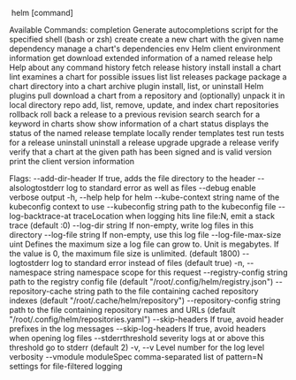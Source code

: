 ​           helm [command]

Available Commands:
  completion  Generate autocompletions script for the specified shell (bash or zsh)
  create      create a new chart with the given name
  dependency  manage a chart's dependencies
  env         Helm client environment information
  get         download extended information of a named release
  help        Help about any command
  history     fetch release history
  install     install a chart
  lint        examines a chart for possible issues
  list        list releases
  package     package a chart directory into a chart archive
  plugin      install, list, or uninstall Helm plugins
  pull        download a chart from a repository and (optionally) unpack it in local directory
  repo        add, list, remove, update, and index chart repositories
  rollback    roll back a release to a previous revision
  search      search for a keyword in charts
  show        show information of a chart
  status      displays the status of the named release
  template    locally render templates
  test        run tests for a release
  uninstall   uninstall a release
  upgrade     upgrade a release
  verify      verify that a chart at the given path has been signed and is valid
  version     print the client version information

Flags:
      --add-dir-header                   If true, adds the file directory to the header
      --alsologtostderr                  log to standard error as well as files
      --debug                            enable verbose output
  -h, --help                             help for helm
      --kube-context string              name of the kubeconfig context to use
      --kubeconfig string                path to the kubeconfig file
      --log-backtrace-at traceLocation   when logging hits line file:N, emit a stack trace (default :0)
      --log-dir string                   If non-empty, write log files in this directory
      --log-file string                  If non-empty, use this log file
      --log-file-max-size uint           Defines the maximum size a log file can grow to. Unit is megabytes. If the value is 0, the maximum file size is unlimited. (default 1800)
      --logtostderr                      log to standard error instead of files (default true)
  -n, --namespace string                 namespace scope for this request
      --registry-config string           path to the registry config file (default "/root/.config/helm/registry.json")
      --repository-cache string          path to the file containing cached repository indexes (default "/root/.cache/helm/repository")
      --repository-config string         path to the file containing repository names and URLs (default "/root/.config/helm/repositories.yaml")
      --skip-headers                     If true, avoid header prefixes in the log messages
      --skip-log-headers                 If true, avoid headers when opening log files
      --stderrthreshold severity         logs at or above this threshold go to stderr (default 2)
  -v, --v Level                          number for the log level verbosity
      --vmodule moduleSpec               comma-separated list of pattern=N settings for file-filtered logging